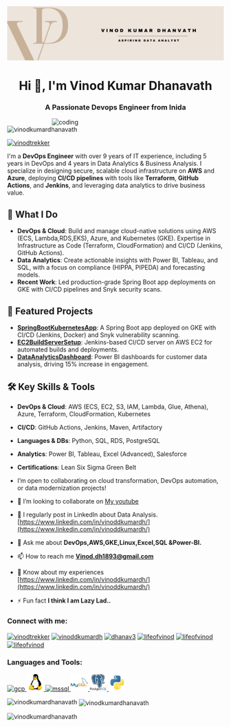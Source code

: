 ![logo](https://github.com/VinodKumarDhanavath/VinodKumarDhanavath/blob/main/Blue%20Modern%20Marketing%20Manager%20LinkedIn%20Banner.png)

<h1 align="center">Hi 👋, I'm Vinod Kumar Dhanavath</h1>
<h3 align="center">A Passionate Devops Engineer from Inida</h3>
<img align="right" alt="coding" width="400" src="https://user-images.githubusercontent.com/55389276/140866485-8fb1c876-9a8f-4d6a-98dc-08c4981eaf70.gif">

<p align="left"> <img src="https://komarev.com/ghpvc/?username=vinodkumardhanavath&label=Profile%20views&color=0e75b6&style=flat" alt="vinodkumardhanavath" /> </p>

<p align="left"> <a href="https://twitter.com/vinodtrekker" target="blank"><img src="https://img.shields.io/twitter/follow/vinodtrekker?logo=twitter&style=for-the-badge" alt="vinodtrekker" /></a> </p>

I'm a **DevOps Engineer** with over 9 years of IT experience, including 5 years in DevOps and 4 years in Data Analytics & Business Analysis. I specialize in designing secure, scalable cloud infrastructure on **AWS** and **Azure**, deploying **CI/CD pipelines** with tools like **Terraform**, **GitHub Actions**, and **Jenkins**, and leveraging data analytics to drive business value.

## 💼 What I Do
- **DevOps & Cloud**: Build and manage cloud-native solutions using AWS (ECS, Lambda,RDS,EKS), Azure, and Kubernetes (GKE). Expertise in Infrastructure as Code (Terraform, CloudFormation) and CI/CD (Jenkins, GitHub Actions).
- **Data Analytics**: Create actionable insights with Power BI, Tableau, and SQL, with a focus on compliance (HIPPA, PIPEDA) and forecasting models.
- **Recent Work**: Led production-grade Spring Boot app deployments on GKE with CI/CD pipelines and Snyk security scans.

## 🚀 Featured Projects
- **[SpringBootKubernetesApp](https://github.com/vinod1089/SpringBootKubernetesApp)**: A Spring Boot app deployed on GKE with CI/CD (Jenkins, Docker) and Snyk vulnerability scanning.
- **[EC2BuildServerSetup](https://github.com/vinod1089/EC2BuildServerSetup)**: Jenkins-based CI/CD server on AWS EC2 for automated builds and deployments.
- **[DataAnalyticsDashboard](https://github.com/vinod1089/DataAnalyticsDashboard)**: Power BI dashboards for customer data analysis, driving 15% increase in engagement.

## 🛠️ Key Skills & Tools
- **DevOps & Cloud**: AWS (ECS, EC2, S3, IAM, Lambda, Glue, Athena), Azure, Terraform, CloudFormation, Kubernetes
- **CI/CD**: GitHub Actions, Jenkins, Maven, Artifactory
- **Languages & DBs**: Python, SQL, RDS, PostgreSQL
- **Analytics**: Power BI, Tableau, Excel (Advanced), Salesforce
- **Certifications**: Lean Six Sigma Green Belt

- I’m open to collaborating on cloud transformation, DevOps automation, or data modernization projects!

- 👯 I’m looking to collaborate on [My youtube](https://www.youtube.com/@LifeofVinod)

- 📝 I regularly post in LinkedIn about Data Analysis. [https://www.linkedin.com/in/vinoddkumardh/](https://www.linkedin.com/in/vinoddkumardh/)

- 💬 Ask me about **DevOps,AWS,GKE,Linux,Excel,SQL &Power-BI.**

- 📫 How to reach me **Vinod.dh1893@gmail.com**

- 📄 Know about my experiences [https://www.linkedin.com/in/vinoddkumardh/](https://www.linkedin.com/in/vinoddkumardh/)

- ⚡ Fun fact **I think I am Lazy Lad..**

<h3 align="left">Connect with me:</h3>
<p align="left">
<a href="https://twitter.com/vinodtrekker" target="blank"><img align="center" src="https://raw.githubusercontent.com/rahuldkjain/github-profile-readme-generator/master/src/images/icons/Social/twitter.svg" alt="vinodtrekker" height="30" width="40" /></a>
<a href="https://linkedin.com/in/vinoddkumardh" target="blank"><img align="center" src="https://raw.githubusercontent.com/rahuldkjain/github-profile-readme-generator/master/src/images/icons/Social/linked-in-alt.svg" alt="vinoddkumardh" height="30" width="40" /></a>
<a href="https://kaggle.com/dhanav3" target="blank"><img align="center" src="https://raw.githubusercontent.com/rahuldkjain/github-profile-readme-generator/master/src/images/icons/Social/kaggle.svg" alt="dhanav3" height="30" width="40" /></a>
<a href="https://fb.com/lifeofvinod" target="blank"><img align="center" src="https://raw.githubusercontent.com/rahuldkjain/github-profile-readme-generator/master/src/images/icons/Social/facebook.svg" alt="lifeofvinod" height="30" width="40" /></a>
<a href="https://instagram.com/lifeofvinod" target="blank"><img align="center" src="https://raw.githubusercontent.com/rahuldkjain/github-profile-readme-generator/master/src/images/icons/Social/instagram.svg" alt="lifeofvinod" height="30" width="40" /></a>
<a href="https://www.youtube.com/@LifeofVinod" target="blank"><img align="center" src="https://raw.githubusercontent.com/rahuldkjain/github-profile-readme-generator/master/src/images/icons/Social/youtube.svg" alt="lifeofvinod" height="30" width="40" /></a>
</p>

<h3 align="left">Languages and Tools:</h3>
<p align="left"> <a href="https://cloud.google.com" target="_blank" rel="noreferrer"> <img src="https://www.vectorlogo.zone/logos/google_cloud/google_cloud-icon.svg" alt="gcp" width="40" height="40"/> </a> <a href="https://www.linux.org/" target="_blank" rel="noreferrer"> <img src="https://raw.githubusercontent.com/devicons/devicon/master/icons/linux/linux-original.svg" alt="linux" width="40" height="40"/> </a> <a href="https://www.microsoft.com/en-us/sql-server" target="_blank" rel="noreferrer"> <img src="https://www.svgrepo.com/show/303229/microsoft-sql-server-logo.svg" alt="mssql" width="40" height="40"/> </a> <a href="https://www.mysql.com/" target="_blank" rel="noreferrer"> <img src="https://raw.githubusercontent.com/devicons/devicon/master/icons/mysql/mysql-original-wordmark.svg" alt="mysql" width="40" height="40"/> </a> <a href="https://www.postgresql.org" target="_blank" rel="noreferrer"> <img src="https://raw.githubusercontent.com/devicons/devicon/master/icons/postgresql/postgresql-original-wordmark.svg" alt="postgresql" width="40" height="40"/> </a> <a href="https://www.python.org" target="_blank" rel="noreferrer"> <img src="https://raw.githubusercontent.com/devicons/devicon/master/icons/python/python-original.svg" alt="python" width="40" height="40"/> </a> </p>

<p><img align="left" src="https://github-readme-stats.vercel.app/api/top-langs?username=vinodkumardhanavath&show_icons=true&locale=en&layout=compact" alt="vinodkumardhanavath" /></p>

<p>&nbsp;<img align="center" src="https://github-readme-stats.vercel.app/api?username=vinodkumardhanavath&show_icons=true&locale=en" alt="vinodkumardhanavath" /></p>

<p><img align="center" src="https://github-readme-streak-stats.herokuapp.com/?user=vinodkumardhanavath&" alt="vinodkumardhanavath" /></p>
